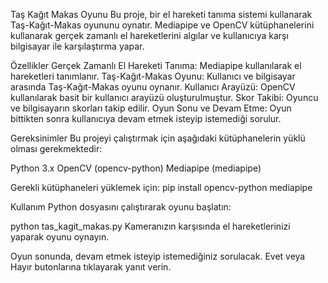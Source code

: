 Taş Kağıt Makas Oyunu
Bu proje, bir el hareketi tanıma sistemi kullanarak Taş-Kağıt-Makas oyununu oynatır. Mediapipe ve OpenCV kütüphanelerini kullanarak gerçek zamanlı el hareketlerini algılar ve kullanıcıya karşı bilgisayar ile karşılaştırma yapar.

Özellikler
Gerçek Zamanlı El Hareketi Tanıma: Mediapipe kullanılarak el hareketleri tanımlanır.
Taş-Kağıt-Makas Oyunu: Kullanıcı ve bilgisayar arasında Taş-Kağıt-Makas oyunu oynanır.
Kullanıcı Arayüzü: OpenCV kullanılarak basit bir kullanıcı arayüzü oluşturulmuştur.
Skor Takibi: Oyuncu ve bilgisayarın skorları takip edilir.
Oyun Sonu ve Devam Etme: Oyun bittikten sonra kullanıcıya devam etmek isteyip istemediği sorulur.

Gereksinimler
Bu projeyi çalıştırmak için aşağıdaki kütüphanelerin yüklü olması gerekmektedir:

Python 3.x
OpenCV (opencv-python)
Mediapipe (mediapipe)

Gerekli kütüphaneleri yüklemek için:
pip install opencv-python mediapipe

Kullanım
Python dosyasını çalıştırarak oyunu başlatın:

python tas_kagit_makas.py
Kameranızın karşısında el hareketlerinizi yaparak oyunu oynayın.

Oyun sonunda, devam etmek isteyip istemediğiniz sorulacak. Evet veya Hayır butonlarına tıklayarak yanıt verin.

